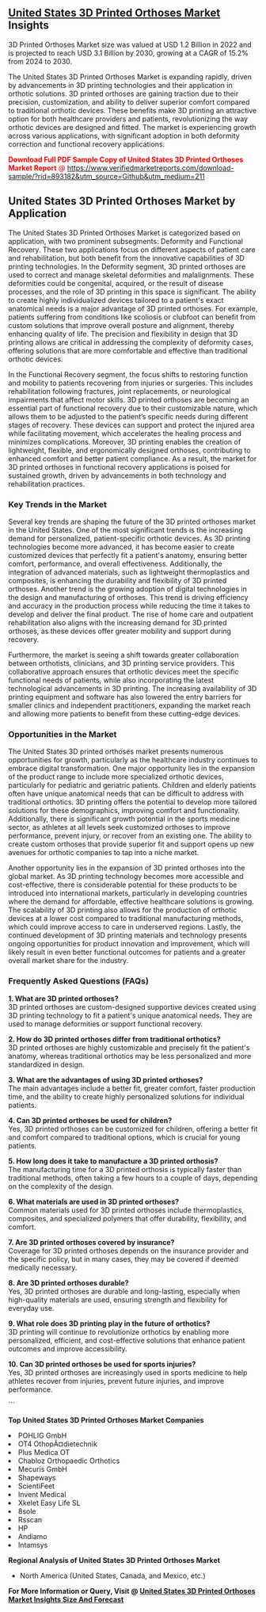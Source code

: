 <h2><a href="https://www.verifiedmarketreports.com/download-sample/?rid=893182&amp;utm_source=Github&amp;utm_medium=211" target="_blank">United States 3D Printed Orthoses Market</a> Insights</h2><p>3D Printed Orthoses Market size was valued at USD 1.2 Billion in 2022 and is projected to reach USD 3.1 Billion by 2030, growing at a CAGR of 15.2% from 2024 to 2030.</p><p><p>The United States 3D Printed Orthoses Market is expanding rapidly, driven by advancements in 3D printing technologies and their application in orthotic solutions. 3D printed orthoses are gaining traction due to their precision, customization, and ability to deliver superior comfort compared to traditional orthotic devices. These benefits make 3D printing an attractive option for both healthcare providers and patients, revolutionizing the way orthotic devices are designed and fitted. The market is experiencing growth across various applications, with significant adoption in both deformity correction and functional recovery applications.</p><p><p><span class=""><span style="color: #ff0000;"><strong>Download Full PDF Sample Copy of United States 3D Printed Orthoses Market Report</strong> @ </span><a href="https://www.verifiedmarketreports.com/download-sample/?rid=893182&amp;utm_source=Github&amp;utm_medium=211" target="_blank">https://www.verifiedmarketreports.com/download-sample/?rid=893182&amp;utm_source=Github&amp;utm_medium=211</a></span></p></p><h2>United States 3D Printed Orthoses Market by Application</h2><p>The United States 3D Printed Orthoses Market is categorized based on application, with two prominent subsegments: Deformity and Functional Recovery. These two applications focus on different aspects of patient care and rehabilitation, but both benefit from the innovative capabilities of 3D printing technologies. In the Deformity segment, 3D printed orthoses are used to correct and manage skeletal deformities and malalignments. These deformities could be congenital, acquired, or the result of disease processes, and the role of 3D printing in this space is significant. The ability to create highly individualized devices tailored to a patient's exact anatomical needs is a major advantage of 3D printed orthoses. For example, patients suffering from conditions like scoliosis or clubfoot can benefit from custom solutions that improve overall posture and alignment, thereby enhancing quality of life. The precision and flexibility in design that 3D printing allows are critical in addressing the complexity of deformity cases, offering solutions that are more comfortable and effective than traditional orthotic devices.</p><p>In the Functional Recovery segment, the focus shifts to restoring function and mobility to patients recovering from injuries or surgeries. This includes rehabilitation following fractures, joint replacements, or neurological impairments that affect motor skills. 3D printed orthoses are becoming an essential part of functional recovery due to their customizable nature, which allows them to be adjusted to the patient’s specific needs during different stages of recovery. These devices can support and protect the injured area while facilitating movement, which accelerates the healing process and minimizes complications. Moreover, 3D printing enables the creation of lightweight, flexible, and ergonomically designed orthoses, contributing to enhanced comfort and better patient compliance. As a result, the market for 3D printed orthoses in functional recovery applications is poised for sustained growth, driven by advancements in both technology and rehabilitation practices.</p><h3>Key Trends in the Market</h3><p>Several key trends are shaping the future of the 3D printed orthoses market in the United States. One of the most significant trends is the increasing demand for personalized, patient-specific orthotic devices. As 3D printing technologies become more advanced, it has become easier to create customized devices that perfectly fit a patient's anatomy, ensuring better comfort, performance, and overall effectiveness. Additionally, the integration of advanced materials, such as lightweight thermoplastics and composites, is enhancing the durability and flexibility of 3D printed orthoses. Another trend is the growing adoption of digital technologies in the design and manufacturing of orthoses. This trend is driving efficiency and accuracy in the production process while reducing the time it takes to develop and deliver the final product. The rise of home care and outpatient rehabilitation also aligns with the increasing demand for 3D printed orthoses, as these devices offer greater mobility and support during recovery.</p><p>Furthermore, the market is seeing a shift towards greater collaboration between orthotists, clinicians, and 3D printing service providers. This collaborative approach ensures that orthotic devices meet the specific functional needs of patients, while also incorporating the latest technological advancements in 3D printing. The increasing availability of 3D printing equipment and software has also lowered the entry barriers for smaller clinics and independent practitioners, expanding the market reach and allowing more patients to benefit from these cutting-edge devices.</p><h3>Opportunities in the Market</h3><p>The United States 3D printed orthoses market presents numerous opportunities for growth, particularly as the healthcare industry continues to embrace digital transformation. One major opportunity lies in the expansion of the product range to include more specialized orthotic devices, particularly for pediatric and geriatric patients. Children and elderly patients often have unique anatomical needs that can be difficult to address with traditional orthotics. 3D printing offers the potential to develop more tailored solutions for these demographics, improving comfort and functionality. Additionally, there is significant growth potential in the sports medicine sector, as athletes at all levels seek customized orthoses to improve performance, prevent injury, or recover from an existing one. The ability to create custom orthoses that provide superior fit and support opens up new avenues for orthotic companies to tap into a niche market.</p><p>Another opportunity lies in the expansion of 3D printed orthoses into the global market. As 3D printing technology becomes more accessible and cost-effective, there is considerable potential for these products to be introduced into international markets, particularly in developing countries where the demand for affordable, effective healthcare solutions is growing. The scalability of 3D printing also allows for the production of orthotic devices at a lower cost compared to traditional manufacturing methods, which could improve access to care in underserved regions. Lastly, the continued development of 3D printing materials and technology presents ongoing opportunities for product innovation and improvement, which will likely result in even better functional outcomes for patients and a greater overall market share for the industry.</p><h3>Frequently Asked Questions (FAQs)</h3><p><strong>1. What are 3D printed orthoses?</strong><br>3D printed orthoses are custom-designed supportive devices created using 3D printing technology to fit a patient's unique anatomical needs. They are used to manage deformities or support functional recovery.</p><p><strong>2. How do 3D printed orthoses differ from traditional orthotics?</strong><br>3D printed orthoses are highly customizable and precisely fit the patient's anatomy, whereas traditional orthotics may be less personalized and more standardized in design.</p><p><strong>3. What are the advantages of using 3D printed orthoses?</strong><br>The main advantages include a better fit, greater comfort, faster production time, and the ability to create highly personalized solutions for individual patients.</p><p><strong>4. Can 3D printed orthoses be used for children?</strong><br>Yes, 3D printed orthoses can be customized for children, offering a better fit and comfort compared to traditional options, which is crucial for young patients.</p><p><strong>5. How long does it take to manufacture a 3D printed orthosis?</strong><br>The manufacturing time for a 3D printed orthosis is typically faster than traditional methods, often taking a few hours to a couple of days, depending on the complexity of the design.</p><p><strong>6. What materials are used in 3D printed orthoses?</strong><br>Common materials used for 3D printed orthoses include thermoplastics, composites, and specialized polymers that offer durability, flexibility, and comfort.</p><p><strong>7. Are 3D printed orthoses covered by insurance?</strong><br>Coverage for 3D printed orthoses depends on the insurance provider and the specific policy, but in many cases, they may be covered if deemed medically necessary.</p><p><strong>8. Are 3D printed orthoses durable?</strong><br>Yes, 3D printed orthoses are durable and long-lasting, especially when high-quality materials are used, ensuring strength and flexibility for everyday use.</p><p><strong>9. What role does 3D printing play in the future of orthotics?</strong><br>3D printing will continue to revolutionize orthotics by enabling more personalized, efficient, and cost-effective solutions that enhance patient outcomes and improve accessibility.</p><p><strong>10. Can 3D printed orthoses be used for sports injuries?</strong><br>Yes, 3D printed orthoses are increasingly used in sports medicine to help athletes recover from injuries, prevent future injuries, and improve performance.</p>```</p><p><strong>Top United States 3D Printed Orthoses Market Companies</strong></p><div data-test-id=""><p><li>POHLIG GmbH</li><li> OT4 OthopÃ¤dietechnik</li><li> Plus Medica OT</li><li> Chabloz Orthopaedic Orthotics</li><li> Mecuris GmbH</li><li> Shapeways</li><li> ScientiFeet</li><li> Invent Medical</li><li> Xkelet Easy Life SL</li><li> 8sole</li><li> Rsscan</li><li> HP</li><li> Andiamo</li><li> Intamsys</li></p><div><strong>Regional Analysis of&nbsp;United States 3D Printed Orthoses Market</strong></div><ul><li dir="ltr"><p dir="ltr">North America&nbsp;(United States, Canada, and Mexico, etc.)</p></li></ul><p><strong>For More Information or Query, Visit @&nbsp;</strong><strong><a href="https://www.verifiedmarketreports.com/product/3d-printed-orthoses-market/?utm_source=Github&amp;utm_medium=211" target="_blank">United States 3D Printed Orthoses Market Insights Size And Forecast</a></strong></p></div>
